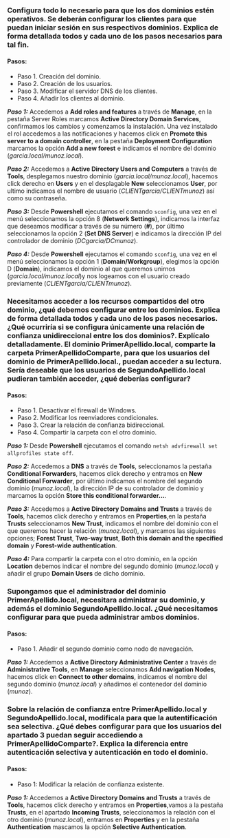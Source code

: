 ###  Configura todo lo necesario para que los dos dominios estén operativos. Se deberán configurar los clientes para que puedan iniciar sesión en sus respectivos dominios. Explica de forma detallada todos y cada uno de los pasos necesarios para tal fin.


#### Pasos:
 - Paso 1. Creación del dominio.
 - Paso 2. Creación de los usuarios.
 - Paso 3. Modificar el servidor DNS de los clientes.
 - Paso 4. Añadir los clientes al dominio.


***Paso 1:***
Accedemos a **Add roles and features** a través de **Manage**, en la pestaña Server Roles marcamos **Active Directory Domain Services**, confirmamos los cambios y comenzamos la instalación. Una vez instalado el rol accedemos a las notificaciones y hacemos click en **Promote this server to a domain controller**, en la pestaña **Deployment Configuration** marcamos la opción **Add a new forest** e indicamos el nombre del dominio (*garcia.local/munoz.local*).


***Paso 2:***
Accedemos a **Active Directory Users and Computers** a través de **Tools**, desplegamos nuestro dominio (*garcia.local/munoz.local*), hacemos click derecho en **Users** y en el desplagable **New** seleccionamos **User**, por ultimo indicamos el nombre de usuario (*CLIENTgarcia/CLIENTmunoz*) así como su contraseña.


***Paso 3:***
Desde **Powershell** ejecutamos el comando ``sconfig``, una vez en el menú seleccionamos la opción 8 (**Network Settings**), indicamos la interfaz que deseamos modificar a través de su número (**#**), por último seleccionamos la opción 2 (**Set DNS Server**) e indicamos la dirección IP del controlador de dominio (*DCgarcia/DCmunoz*).


***Paso 4:***
Desde **Powershell** ejecutamos el comando ``sconfig``, una vez en el menú seleccionamos la opción 1 (**Domain/Workgroup**), elegimos la opción D (**Domain**), indicamos el dominio al que queremos unirnos (*garcia.local/munoz.local*)y nos logeamos con el usuario creado previamente (*CLIENTgarcia/CLIENTmunoz*).


### Necesitamos acceder a los recursos compartidos del otro dominio, ¿qué debemos configurar entre los dominios. Explica de forma detallada todos y cada uno de los pasos necesarios. ¿Qué ocurriría si se configura únicamente una relación de confianza unidireccional entre los dos dominios?. Explícalo detalladamente. El dominio PrimerApellido.local, comparte la carpeta PrimerApellidoComparte, para que los usuarios del dominio de PrimerApellido.local., puedan acceder a su lectura. Sería deseable que los usuarios de SegundoApellido.local pudieran también acceder, ¿qué deberías configurar?


#### Pasos:
 - Paso 1. Desactivar el firewall de Windows.
 - Paso 2. Modificar los reenviadores condicionales.
 - Paso 3. Crear la relación de confianza bidireccional.
 - Paso 4. Compartir la carpeta con el otro dominio.


***Paso 1:***
Desde **Powershell** ejecutamos el comando ``netsh advfirewall set allprofiles state off``.


***Paso 2:***
Accedemos a **DNS** a través de **Tools**, seleccionamos la pestaña **Conditional Forwarders**, hacemos click derecho y entramos en **New Conditional Forwarder**, por último indicamos el nombre del segundo dominio (*munoz.local*), la dirección IP de su controlador de dominio y marcamos la opción **Store this conditional forwarder...**.
 
 
***Paso 3:***
Accedemos a **Active Directory Domains and Trusts** a través de **Tools**, hacemos click derecho y entramos en **Properties**,en la pestaña **Trusts** seleccionamos **New Trust**, indicamos el nombre del dominio con el que queremos hacer la relación (*munoz.local*), y marcamos las siguientes opciones; **Forest Trust**, **Two-way trust**, **Both this domain and the specified domain** y **Forest-wide authentication**.
 
 
***Paso 4:***
Para compartir la carpeta con el otro dominio, en la opción **Location** debemos indicar el nombre del segundo dominio (*munoz.local*) y añadir el grupo **Domain Users** de dicho dominio.


### Supongamos que el administrador del dominio PrimerApellido.local, necesitara administrar su dominio, y además el dominio SegundoApellido.local. ¿Qué necesitamos configurar para que pueda administrar ambos dominios.


#### Pasos:
 - Paso 1. Añadir el segundo dominio como nodo de navegación.


***Paso 1:***
Accedemos a **Active Directory Administrative Center** a través de **Administrative Tools**, en **Manage** seleccionamos **Add navigation Nodes**, hacemos click en **Connect to other domains**, indicamos el nombre del segundo dominio (*munoz.local*) y añadimos el contenedor del dominio (*munoz*).


### Sobre la relación de confianza entre PrimerApellido.local y SegundoApellido.local, modificala para que la autentificación sea selectiva. ¿Qué debes configurar para que los usuarios del apartado 3 puedan seguir accediendo a PrimerApellidoComparte?. Explica la diferencia entre autenticación selectiva y autenticación en todo el dominio. 


#### Pasos:
 - Paso 1: Modificar la relación de confianza existente.
 
 
***Paso 1:***
Accedemos a **Active Directory Domains and Trusts** a través de **Tools**, hacemos click derecho y entramos en **Properties**,vamos a la pestaña **Trusts**, en el apartado **Incoming Trusts**, seleccionamos la relación con el otro dominio (*munoz.local*), entramos en **Properties** y en la pestaña **Authentication** mascamos la opción **Selective Authentication**.
